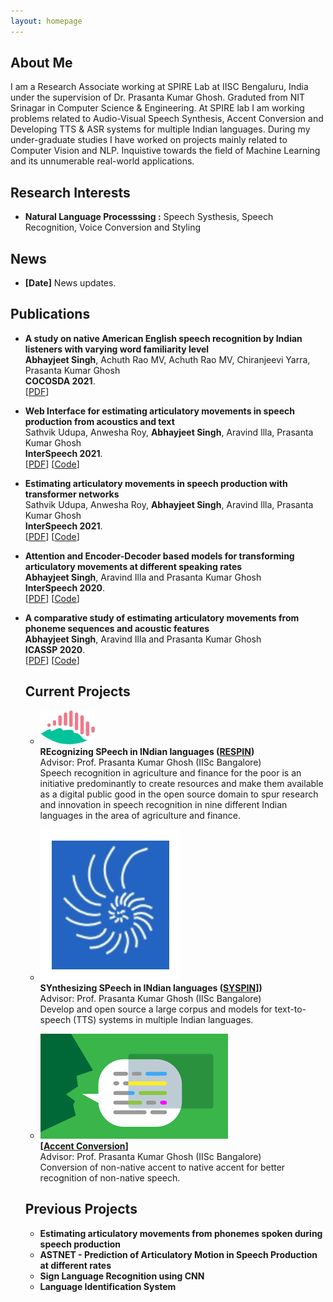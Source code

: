 ```yaml
---
layout: homepage
---
```


## About Me

I am a Research Associate working at SPIRE Lab at IISC Bengaluru, India under the supervision of Dr. Prasanta Kumar Ghosh. Graduted from NIT Srinagar in Computer Science & Engineering. At SPIRE lab I am working problems related to Audio-Visual Speech Synthesis, Accent Conversion and Developing TTS & ASR systems for multiple Indian languages. During my under-graduate studies I have worked on projects mainly related to Computer Vision and NLP.
Inquistive towards the field of Machine Learning and its unnumerable real-world applications.

## Research Interests

- **Natural Language Processsing :** Speech Systhesis, Speech Recognition, Voice Conversion and Styling

## News

- **[Date]** News updates.

## Publications

- **A study on native American English speech recognition by Indian listeners with varying word familiarity level**
  <br>
  **Abhayjeet Singh**, Achuth Rao MV, Achuth Rao MV, Chiranjeevi Yarra, Prasanta Kumar Ghosh
  <br>
 **COCOSDA 2021**.
  <br>
  [[PDF](https://arxiv.org/pdf/2112.04151.pdf)]
  
- **Web Interface for estimating articulatory movements in speech production from acoustics and text**
  <br>
  Sathvik Udupa, Anwesha Roy, **Abhayjeet Singh**, Aravind Illa, Prasanta Kumar Ghosh
  <br>
  **InterSpeech 2021**.
  <br>
  [[PDF](https://www.isca-speech.org/archive/interspeech_2021/udupa21b_interspeech.html)] [[Code]()]

- **Estimating articulatory movements in speech production with transformer networks**
  <br>
  Sathvik Udupa, Anwesha Roy, **Abhayjeet Singh**, Aravind Illa, Prasanta Kumar Ghosh
  <br>
  **InterSpeech 2021**.
  <br>
  [[PDF](https://www.isca-speech.org/archive/pdfs/interspeech_2021/udupa21_interspeech.pdf)] [[Code]()]

- **Attention and Encoder-Decoder based models for transforming articulatory movements at different speaking rates**
  <br>
  **Abhayjeet Singh**, Aravind Illa and Prasanta Kumar Ghosh
  <br>
  **InterSpeech 2020**.
  <br>
  [[PDF](https://arxiv.org/abs/2006.03107)] [[Code]()]

- **A comparative study of estimating articulatory movements from phoneme sequences and acoustic features**
  <br>
  **Abhayjeet Singh**, Aravind Illa and Prasanta Kumar Ghosh
  <br>
  **ICASSP 2020**.
  <br>
  [[PDF](https://ieeexplore.ieee.org/document/9053852)] [[Code]()]
  
  
  ## Current Projects
  - ![RESPIN ICON](assets/img/respin.png)
    <br>
    **REcognizing SPeech in INdian languages ([RESPIN](https://respin.iisc.ac.in/))**
    <br>
    Advisor: Prof. Prasanta Kumar Ghosh (IISc Bangalore)
    <br>
    Speech recognition in agriculture and finance for the poor is an initiative predominantly to create resources and make them available as a digital public good in the open source domain to spur research and innovation in speech recognition in nine different Indian languages in the area of agriculture and finance.
    
  - ![SYSPIN ICON](assets/img/syspin.JPG)<br>
    **SYnthesizing SPeech in INdian languages ([SYSPIN](https://syspin.iisc.ac.in/)])**<br>
    Advisor: Prof. Prasanta Kumar Ghosh (IISc Bangalore)
    <br>
    Develop and open source a large corpus and models for text-to-speech (TTS) systems in multiple Indian languages.
    
  - ![ACCENT ICON](assets/img/accent.png)<br>
    **[[Accent Conversion](https://spire.ee.iisc.ac.in/spire/non_nativeSS.php)]**<br>
    Advisor: Prof. Prasanta Kumar Ghosh (IISc Bangalore)
    <br>
    Conversion of non-native accent to native accent for better recognition of non-native speech.
  
  ## Previous Projects
  
  - **Estimating articulatory movements from phonemes spoken during speech production**
  - **ASTNET - Prediction of Articulatory Motion in Speech Production at different rates**
  - **Sign Language Recognition using CNN**
  - **Language Identification System**

